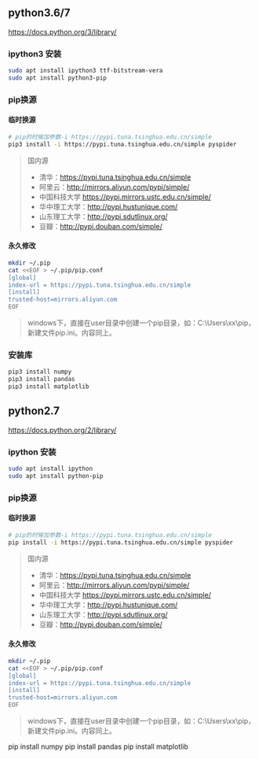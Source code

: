 ## python3.6/7

https://docs.python.org/3/library/

### ipython3 安装
```bash
sudo apt install ipython3 ttf-bitstream-vera
sudo apt install python3-pip
```

### pip换源
#### 临时换源
```bash
# pip的时候加参数-i https://pypi.tuna.tsinghua.edu.cn/simple
pip3 install -i https://pypi.tuna.tsinghua.edu.cn/simple pyspider
```
> 国内源
> + 清华：https://pypi.tuna.tsinghua.edu.cn/simple
> + 阿里云：http://mirrors.aliyun.com/pypi/simple/
> + 中国科技大学 https://pypi.mirrors.ustc.edu.cn/simple/
> + 华中理工大学：http://pypi.hustunique.com/
> + 山东理工大学：http://pypi.sdutlinux.org/ 
> + 豆瓣：http://pypi.douban.com/simple/

#### 永久修改
```bash
mkdir ~/.pip
cat <<EOF > ~/.pip/pip.conf
[global]
index-url = https://pypi.tuna.tsinghua.edu.cn/simple
[install]
trusted-host=mirrors.aliyun.com
EOF
```
> windows下，直接在user目录中创建一个pip目录，如：C:\Users\xx\pip，新建文件pip.ini。内容同上。

### 安装库
```bash
pip3 install numpy
pip3 install pandas
pip3 install matplotlib
```
## python2.7

https://docs.python.org/2/library/

### ipython 安装
```bash
sudo apt install ipython
sudo apt install python-pip
```

### pip换源
#### 临时换源
```bash
# pip的时候加参数-i https://pypi.tuna.tsinghua.edu.cn/simple
pip install -i https://pypi.tuna.tsinghua.edu.cn/simple pyspider
```
> 国内源
> + 清华：https://pypi.tuna.tsinghua.edu.cn/simple
> + 阿里云：http://mirrors.aliyun.com/pypi/simple/
> + 中国科技大学 https://pypi.mirrors.ustc.edu.cn/simple/
> + 华中理工大学：http://pypi.hustunique.com/
> + 山东理工大学：http://pypi.sdutlinux.org/ 
> + 豆瓣：http://pypi.douban.com/simple/

#### 永久修改
```bash
mkdir ~/.pip
cat <<EOF > ~/.pip/pip.conf
[global]
index-url = https://pypi.tuna.tsinghua.edu.cn/simple
[install]
trusted-host=mirrors.aliyun.com
EOF
```
> windows下，直接在user目录中创建一个pip目录，如：C:\Users\xx\pip，新建文件pip.ini。内容同上。


pip install numpy
pip install pandas
pip install matplotlib
